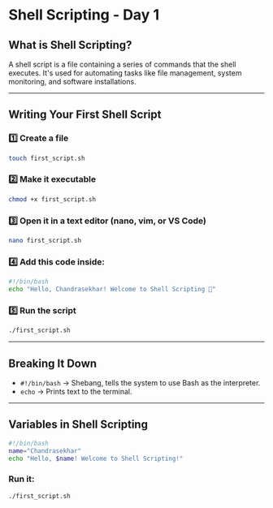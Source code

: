 # Shell Scripting - Day 1

## What is Shell Scripting?

A shell script is a file containing a series of commands that the shell executes. It's used for automating tasks like file management, system monitoring, and software installations.

---

## Writing Your First Shell Script

### 1️⃣ Create a file

```sh
touch first_script.sh
```

### 2️⃣ Make it executable

```sh
chmod +x first_script.sh
```

### 3️⃣ Open it in a text editor (nano, vim, or VS Code)

```sh
nano first_script.sh
```

### 4️⃣ Add this code inside:

```sh
#!/bin/bash
echo "Hello, Chandrasekhar! Welcome to Shell Scripting 🚀"
```

### 5️⃣ Run the script

```sh
./first_script.sh
```

---

## Breaking It Down

- `#!/bin/bash` → Shebang, tells the system to use Bash as the interpreter.
- `echo` → Prints text to the terminal.

---

## Variables in Shell Scripting

```sh
#!/bin/bash
name="Chandrasekhar"
echo "Hello, $name! Welcome to Shell Scripting!"
```

### Run it:

```sh
./first_script.sh
```
